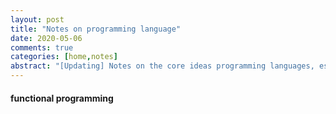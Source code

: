 ```yaml
---
layout: post
title: "Notes on programming language"
date: 2020-05-06 
comments: true
categories: [home,notes]
abstract: "[Updating] Notes on the core ideas programming languages, especially on functional programming"
---
```


#### functional programming    
